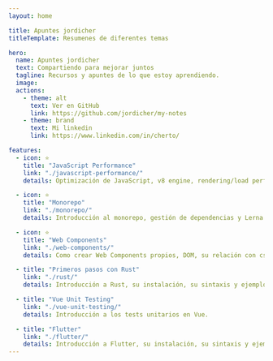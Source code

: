 ```yaml
---
layout: home

title: Apuntes jordicher
titleTemplate: Resumenes de diferentes temas

hero:
  name: Apuntes jordicher
  text: Compartiendo para mejorar juntos
  tagline: Recursos y apuntes de lo que estoy aprendiendo.
  image:
  actions:
    - theme: alt
      text: Ver en GitHub
      link: https://github.com/jordicher/my-notes
    - theme: brand
      text: Mi linkedin
      link: https://www.linkedin.com/in/cherto/

features:
  - icon: ⭐
    title: "JavaScript Performance"
    link: "./javascript-performance/"
    details: Optimización de JavaScript, v8 engine, rendering/load performance, caching, etc.

  - icon: ⭐
    title: "Monorepo"
    link: "./monorepo/"
    details: Introducción al monorepo, gestión de dependencias y Lerna.

  - icon: ⭐
    title: "Web Components"
    link: "./web-components/"
    details: Como crear Web Components propios, DOM, su relación con css y js y múltiples ejemplos.

  - title: "Primeros pasos con Rust"
    link: "./rust/"
    details: Introducción a Rust, su instalación, su sintaxis y ejemplos.

  - title: "Vue Unit Testing"
    link: "./vue-unit-testing/"
    details: Introducción a los tests unitarios en Vue.

  - title: "Flutter"
    link: "./flutter/"
    details: Introducción a Flutter, su instalación, su sintaxis y ejemplos.
---
```

